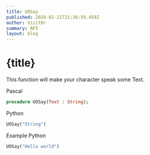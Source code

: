 ```yaml
---
title: UOSay
published: 2020-02-21T21:36:59.459Z
author: Vizit0r
summary: API
layout: blog
---
```


# {title}

This function will make your character speak some Text.



Pascal

```pascal
procedure UOSay(Text : String);
```



Python

```python
UOSay("String")
```



Example Python

```python
UOSay("Hello world")
```

